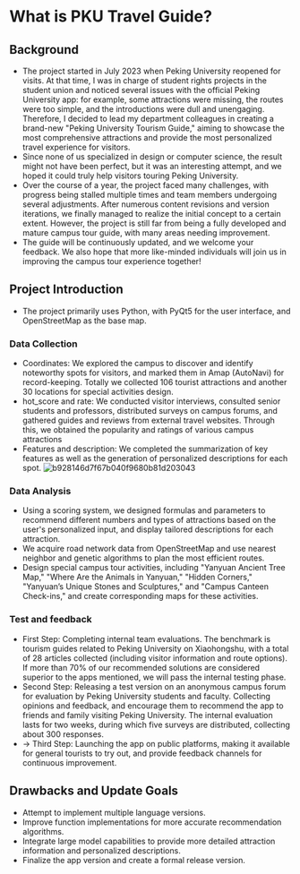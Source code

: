 # What is PKU Travel Guide?

## Background
- The project started in July 2023 when Peking University reopened for visits. At that time, I was in charge of student rights projects in the student union and noticed several issues with the official Peking University app: for example, some attractions were missing, the routes were too simple, and the introductions were dull and unengaging. Therefore, I decided to lead my department colleagues in creating a brand-new "Peking University Tourism Guide," aiming to showcase the most comprehensive attractions and provide the most personalized travel experience for visitors. 
- Since none of us specialized in design or computer science, the result might not have been perfect, but it was an interesting attempt, and we hoped it could truly help visitors touring Peking University.
- Over the course of a year, the project faced many challenges, with progress being stalled multiple times and team members undergoing several adjustments. After numerous content revisions and version iterations, we finally managed to realize the initial concept to a certain extent. However, the project is still far from being a fully developed and mature campus tour guide, with many areas needing improvement.
- The guide will be continuously updated, and we welcome your feedback. We also hope that more like-minded individuals will join us in improving the campus tour experience together!

## Project Introduction
- The project primarily uses Python, with PyQt5 for the user interface, and OpenStreetMap as the base map.
### Data Collection
- Coordinates: We explored the campus to discover and identify noteworthy spots for visitors, and marked them in Amap (AutoNavi) for record-keeping. Totally we collected 106 tourist attractions and another 30 locations for special activities design.
- hot_score and rate: We conducted visitor interviews, consulted senior students and professors, distributed surveys on campus forums, and gathered guides and reviews from external travel websites. Through this, we obtained the popularity and ratings of various campus attractions
- Features and description: We completed the summarization of key features as well as the generation of personalized descriptions for each spot.
![b928146d7f67b040f9680b81d203043](https://github.com/user-attachments/assets/93b8b2f0-87bd-4a27-b522-a8316bbf8a0d)
### Data Analysis
- Using a scoring system, we designed formulas and parameters to recommend different numbers and types of attractions based on the user's personalized input, and display tailored descriptions for each attraction.
- We acquire road network data from OpenStreetMap and use nearest neighbor and genetic algorithms to plan the most efficient routes.
- Design special campus tour activities, including "Yanyuan Ancient Tree Map," "Where Are the Animals in Yanyuan," "Hidden Corners," "Yanyuan’s Unique Stones and Sculptures," and "Campus Canteen Check-ins," and create corresponding maps for these activities.
### Test and feedback
- First Step: Completing internal team evaluations. The benchmark is tourism guides related to Peking University on Xiaohongshu, with a total of 28 articles collected (including visitor information and route options). If more than 70% of our recommended solutions are considered superior to the apps mentioned, we will pass the internal testing phase.
- Second Step: Releasing a test version on an anonymous campus forum for evaluation by Peking University students and faculty. Collecting opinions and feedback, and encourage them to recommend the app to friends and family visiting Peking University. The internal evaluation lasts for two weeks, during which five surveys are distributed, collecting about 300 responses.
- → Third Step: Launching the app on public platforms, making it available for general tourists to try out, and provide feedback channels for continuous improvement.


## Drawbacks and Update Goals
- Attempt to implement multiple language versions.
- Improve function implementations for more accurate recommendation algorithms.
- Integrate large model capabilities to provide more detailed attraction information and personalized descriptions.
- Finalize the app version and create a formal release version.
